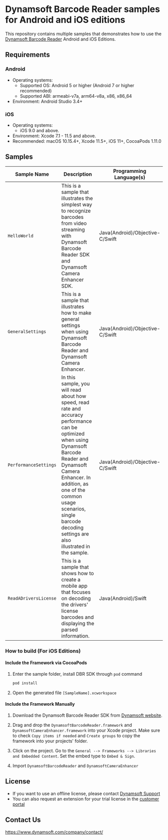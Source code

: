 # Dynamsoft Barcode Reader samples for Android and iOS editions

This repository contains multiple samples that demonstrates how to use the [Dynamsoft Barcode Reader](https://www.dynamsoft.com/barcode-reader/overview/) Android and iOS Editions.

## Requirements

### Android
- Operating systems:
  - Supported OS: Android 5 or higher (Android 7 or higher recommended)
  - Supported ABI: armeabi-v7a, arm64-v8a, x86, x86_64
- Environment: Android Studio 3.4+

### iOS
- Operating systems:
  - iOS 9.0 and above.
- Environment: Xcode 7.1 - 11.5 and above.
- Recommended: macOS 10.15.4+, Xcode 11.5+, iOS 11+, CocoaPods 1.11.0

## Samples

| Sample Name | Description | Programming Language(s) |
| ----------- | ----------- | ----------------------- |
| `HelloWorld` | This is a sample that illustrates the simplest way to recognize barcodes from video streaming with Dynamsoft Barcode Reader SDK and Dynamsoft Camera Enhancer SDK. | Java(Android)/Objective-C/Swift |
| `GeneralSettings` | This is a sample that illustrates how to make general settings when using Dynamsoft Barcode Reader and Dynamsoft Camera Enhancer. | Java(Android)/Objective-C/Swift |
| `PerformanceSettings` | In this sample, you will read about how speed, read rate and accuracy performance can be optimized when using Dynamsoft Barcode Reader and Dynamsoft Camera Enhancer. In addition, as one of the common usage scenarios, single barcode decoding settings are also illustrated in the sample. | Java(Android)/Objective-C/Swift |
| `ReadADriversLicense` | This is a sample that shows how to create a mobile app that focuses on decoding the drivers' license barcodes and displaying the parsed information. | Java(Android)/Swift |

### How to build (For iOS Editions)

#### Include the Framework via CocoaPods

1. Enter the sample folder, install DBR SDK through `pod` command

    ```bash
    pod install
    ```

2. Open the generated file `[SampleName].xcworkspace`

#### Include the Framework Manually

1. Download the Dynamsoft Barcode Reader SDK from <a href="https://www.dynamsoft.com/barcode-reader/downloads/?utm_source=docs" target="_blank">Dynamsoft website</a>.

2. Drag and drop the `DynamsoftBarcodeReader.framework` and `DynamsoftCameraEnhancer.framework` into your Xcode project. Make sure to check `Copy items if needed` and `Create groups` to copy the framework into your projects' folder.

3. Click on the project. Go to the `General --> Frameworks --> Libraries and Embedded Content`. Set the embed type to `Embed & Sign`.

4. Import `DynamsoftBarcodeReader` and `DynamsoftCameraEnhancer`

## License

- If you want to use an offline license, please contact [Dynamsoft Support](https://www.dynamsoft.com/company/contact/)
- You can also request an extension for your trial license in the [customer portal](https://www.dynamsoft.com/customer/license/trialLicense?product=dbr&utm_source=github)

## Contact Us

https://www.dynamsoft.com/company/contact/
